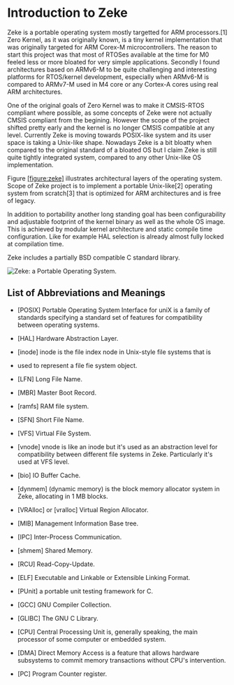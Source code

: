 Introduction to Zeke
====================

Zeke is a portable operating system mostly targetted for ARM
processors.\[1\] Zero Kernel, as it was originally known, is a tiny
kernel implementation that was originally targeted for ARM Corex-M
microcontrollers. The reason to start this project was that most of
RTOSes available at the time for M0 feeled less or more bloated for very
simple applications. Secondly I found architectures based on ARMv6-M to
be quite challenging and interesting platforms for RTOS/kernel
development, especially when ARMv6-M is compared to ARMv7-M used in M4
core or any Cortex-A cores using real ARM architectures.

One of the original goals of Zero Kernel was to make it CMSIS-RTOS
compliant where possible, as some concepts of Zeke were not actually
CMSIS compliant from the begining. However the scope of the project
shifted pretty early and the kernel is no longer CMSIS compatible at any
level. Currently Zeke is moving towards POSIX-like system and its user
space is taking a Unix-like shape. Nowadays Zeke is a bit bloatty when
compared to the original standard of a bloated OS but I claim Zeke is
still quite tightly integrated system, compared to any other Unix-like
OS implementation.

Figure [\[figure:zeke\]](#figure:zeke) illustrates architectural layers
of the operating system. Scope of Zeke project is to implement a
portable Unix-like\[2\] operating system from scratch\[3\] that is
optimized for ARM architectures and is free of legacy.

In addition to portability another long standing goal has been
configurability and adjustable footprint of the kernel binary as well as
the whole OS image. This is achieved by modular kernel architecture and
static compile time configuration. Like for example
<span data-acronym-label="HAL" data-acronym-form="singular+short">HAL</span>
selection is already almost fully locked at compilation time.

Zeke includes a partially BSD compatible C standard library.

![Zeke: a Portable Operating
System.<span label="figure:zeke"></span>](pics/zeke)

List of Abbreviations and Meanings
----------------------------------

- \[POSIX\] <span>Portable Operating System Interface for uniX</span> is a family of
  standards specifying a standard set of features for compatibility
  between operating systems.
- \[HAL\] <span>Hardware Abstraction Layer</span>.

- \[inode\] <span>inode</span> is the file index node in Unix-style file systems that is
- used to represent a file fie system object.
- \[LFN\] <span>Long File Name</span>.
- \[MBR\] <span>Master Boot Record</span>.
- \[ramfs\] <span>RAM file system</span>.
- \[SFN\] <span>Short File Name</span>.
- \[VFS\] <span>Virtual File System</span>.
- \[vnode\] <span>vnode</span> is like an inode but it's used as an abstraction
  level for compatibility between different file systems in Zeke. Particularly
  it's used at VFS level.

- \[bio\] <span>IO Buffer Cache</span>.
- \[dynmem\] (<span>dynamic memory</span>) is the block memory allocator system in Zeke,
  allocating in 1 MB blocks.
- \[VRAlloc\] or \[vralloc] <span>Virtual Region Allocator</span>.

- \[MIB\] <span>Management Information Base</span> tree.

- \[IPC\] </span>Inter-Process Communication</span>.
- \[shmem\] <span>Shared Memory</span>.
- \[RCU\] <span>Read-Copy-Update</span>.

- \[ELF\] <span>Executable and Linkable or Extensible Linking Format</span>.

- \[PUnit\] a portable unit testing framework for C.
- \[GCC\] GNU Compiler Collection.
- \[GLIBC\] The GNU C Library.
- \[CPU\] <span>Central Processing Unit</span> is, generally speaking, the main
  processor of some computer or embedded system.

- \[DMA\] <span>Direct Memory Access</span> is a feature that allows hardware
  subsystems to commit memory transactions without CPU's intervention.
- \[PC\] <span>Program Counter</span> register.
